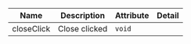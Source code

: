 | Name       | Description                   | Attribute        | Detail |
|------------|-------------------------------|------------------|--------|
|closeClick| Close clicked | `void`
